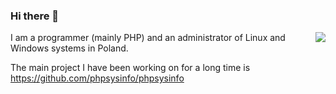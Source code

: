 ### Hi there 👋

<img align='right' src="https://github-readme-stats.vercel.app/api?username=namiltd&show_icons=true">

I am a programmer (mainly PHP) and an administrator of Linux and Windows systems in Poland.


The main project I have been working on for a long time is https://github.com/phpsysinfo/phpsysinfo
<!--
**namiltd/namiltd** is a ✨ _special_ ✨ repository because its `README.md` (this file) appears on your GitHub profile.

Here are some ideas to get you started:

- 🔭 I’m currently working on ...
- 🌱 I’m currently learning ...
- 👯 I’m looking to collaborate on ...
- 🤔 I’m looking for help with ...
- 💬 Ask me about ...
- 📫 How to reach me: ...
- 😄 Pronouns: ...
- ⚡ Fun fact: ...
-->
